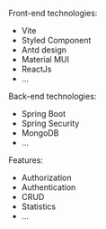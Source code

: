 Front-end technologies:
<ul>
   <li>Vite</li>
   <li>Styled Component</li>
   <li>Antd design</li>
   <li>Material MUI</li>
   <li>ReactJs</li>
   <li>...</li>
</ul>
Back-end technologies:
<ul>
   <li>Spring Boot</li>
   <li>Spring Security</li>
   <li>MongoDB</li>
   <li>...</li>
</ul>
Features:
<ul>
   <li>Authorization</li>
   <li>Authentication</li>
   <li>CRUD</li>
   <li>Statistics</li>
   <li>...</li>
</ul>
